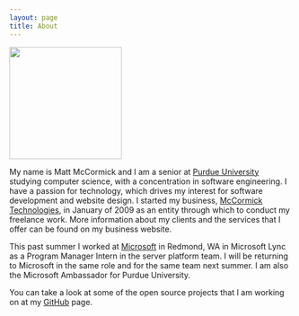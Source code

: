 ```yaml
---
layout: page
title: About
---
```


<img src="http://mbmccormick.com/images/common/profile.jpg" class="alignRight" style="padding-top:0px; width:200px !important;" />

My name is Matt McCormick and I am a senior at <a href="http://www.purdue.edu" target="_blank">Purdue University</a> studying computer science, with a concentration in software engineering. I have a passion for technology, which drives my interest for software development and website design. I started my business, <a href="http://www.mccormicktechnologies.com" target="_blank">McCormick Technologies</a>, in January of 2009 as an entity through which to conduct my freelance work. More information about my clients and the services that I offer can be found on my business website.

This past summer I worked at <a href="http://www.microsoft.com" target="_blank">Microsoft</a> in Redmond, WA in Microsoft Lync as a Program Manager Intern in the server platform team. I will be returning to Microsoft in the same role and for the same team next summer. I am also the Microsoft Ambassador for Purdue University.

You can take a look at some of the open source projects that I am working on at my <a href="https://www.github.com/mbmccormick" target="_blank">GitHub</a> page.